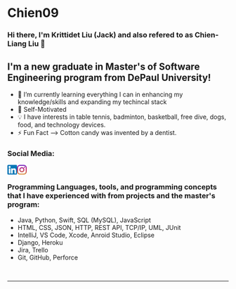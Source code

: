 # Chien09
 
### Hi there, I'm Krittidet Liu (Jack) and also refered to as Chien-Liang Liu 👋 

## I'm a new graduate in Master's of Software Engineering program from DePaul University! 

- 🌱 I’m currently learning everything I can in enhancing my knowledge/skills and expanding my techincal stack
- 👯 Self-Motivated 
- 💡 I have interests in table tennis, badminton, basketball, free dive, dogs, food, and technology devices.  
-  ⚡ Fun Fact --> Cotton candy was invented by a dentist.

### Social Media:

[<img align="left" alt="Chien09 | LinkedIn" width="22px" src="linkd.png" />][linkedin]
[<img align="left" alt="Chien09 | Instagram" width="22px" src="ig.png" />][instagram]

<br />

### Programming Languages, tools, and programming concepts that I have experienced with from projects and the master's program:

- Java, Python, Swift, SQL (MySQL), JavaScript
- HTML, CSS, JSON, HTTP, REST API, TCP/IP, UML, JUnit
- IntelliJ, VS Code, Xcode, Anroid Studio, Eclipse
- Django, Heroku
- Jira, Trello
- Git, GitHub, Perforce 

<br />

---

[instagram]: https://instagram.com/candypopcoke
[linkedin]: https://linkedin.com/in/chienliangliujack
